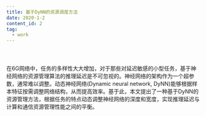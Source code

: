 ```yaml
---
title: 基于DyNN的资源调度方法
date: 2020-1-2
content_id: 2
tag:
  - work
---
```


<div style="padding-top:1vh;">在6G网络中，任务的多样性大大增加，对于那些对延迟敏感的小型任务，基于神经网络的资源管理算法的推理延迟是不可忽视的。神经网络的架构作为一个超参数，通常难以调整。动态神经网络(Dynamic neural network, DyNN)能够根据样本特征按需调整网络结构，从而提高效率。基于此，本文提出了一种基于DyNN的资源管理方法，根据任务的特点动态调整神经网络的深度和宽度，实现推理延迟与计算和通信资源管理性能之间的平衡。</div>

<!--more-->